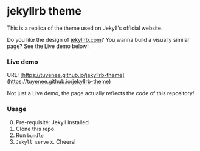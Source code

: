 # jekyllrb theme
This is a replica of the theme used on Jekyll's official website.

Do you like the design of [jekyllrb.com](https://jekyllrb.com/)? You wanna build a visually similar page? See the Live demo below!
### Live demo
URL: [https://tuyenee.github.io/jekyllrb-theme](https://tuyenee.github.io/jekyllrb-theme)


Not just a Live demo, the page actually reflects the code of this repository!
### Usage
0. Pre-requisité: Jekyll installed
1. Clone this repo
2. Run `bundle`
3. `Jekyll serve`
x. Cheers!
